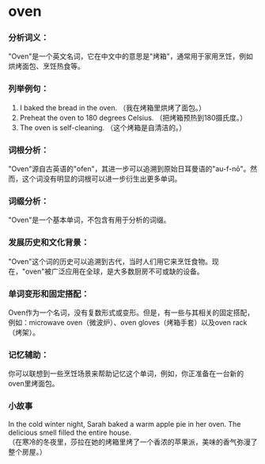# oven

### 分析词义：

  

"Oven"是一个英文名词，它在中文中的意思是"烤箱"，通常用于家用烹饪，例如烘烤面包、烹饪热食等。

  

### 列举例句：

  

1.  I baked the bread in the oven. （我在烤箱里烘烤了面包。）
2.  Preheat the oven to 180 degrees Celsius. （把烤箱预热到180摄氏度。）
3.  The oven is self-cleaning. （这个烤箱是自清洁的。）

  

### 词根分析：

  

"Oven"源自古英语的"ofen"，其进一步可以追溯到原始日耳曼语的"au-f-nō"。然而，这个词没有明显的词根可以进一步衍生出更多单词。

  

### 词缀分析：

  

"Oven"是一个基本单词，不包含有用于分析的词缀。

  

### 发展历史和文化背景：

  

"Oven"这个词的历史可以追溯到古代，当时人们用它来烹饪食物。现在，"oven"被广泛应用在全球，是大多数厨房不可或缺的设备。

  

### 单词变形和固定搭配：

  

Oven作为一个名词，没有复数形式或变形。但是，有一些与其相关的固定搭配，例如：microwave oven（微波炉）、oven gloves（烤箱手套）以及oven rack（烤架）。

  

### 记忆辅助：

  

你可以联想到一些烹饪场景来帮助记忆这个单词，例如，你正准备在一台新的oven里烤面包。

  

### 小故事

  

In the cold winter night, Sarah baked a warm apple pie in her oven. The delicious smell filled the entire house.  
（在寒冷的冬夜里，莎拉在她的烤箱里烤了一个香浓的苹果派，美味的香气弥漫了整个房屋。）
